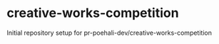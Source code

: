 # creative-works-competition

Initial repository setup for pr-poehali-dev/creative-works-competition